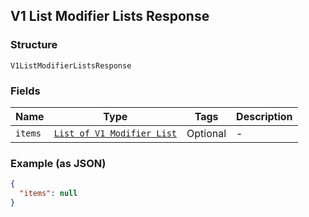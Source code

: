 ## V1 List Modifier Lists Response

### Structure

`V1ListModifierListsResponse`

### Fields

| Name | Type | Tags | Description |
|  --- | --- | --- | --- |
| `items` | [`List of V1 Modifier List`](/doc/models/v1-modifier-list.md) | Optional | - |

### Example (as JSON)

```json
{
  "items": null
}
```

